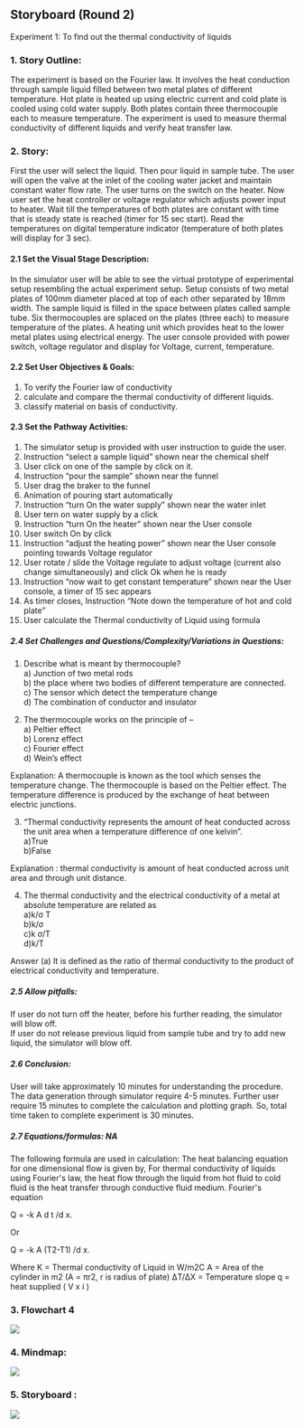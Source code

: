 ## Storyboard (Round 2)

Experiment 1: To find out the thermal conductivity of liquids

### 1. Story Outline:

The experiment is based on the Fourier law. It involves the heat conduction through sample liquid filled between two metal plates of different temperature. Hot plate is heated up using electric current and cold plate is cooled using cold water supply. Both plates contain three thermocouple each to measure temperature. The experiment is used to measure thermal conductivity of different liquids and verify heat transfer law.

### 2. Story:

First the user will select the liquid. Then pour liquid in sample tube. The user will open the valve at the inlet of the cooling water jacket and maintain constant water flow rate. The user turns on the switch on the heater. Now user set the heat controller or voltage regulator which adjusts power input to heater. Wait till the temperatures of both plates are constant with time that is steady state is reached (timer for 15 sec start). Read the temperatures on digital temperature indicator (temperature of both plates will display for 3 sec).

#### 2.1 Set the Visual Stage Description:
In the simulator user will be able to see the virtual prototype of experimental setup resembling the actual experiment setup. Setup consists of two metal plates of 100mm diameter placed at top of each other separated by 18mm width. The sample liquid is filled in the space between plates called sample tube. Six thermocouples are splaced on the plates (three each) to measure temperature of the plates. A heating unit which provides heat to the lower metal plates using electrical energy. The user console provided with power switch, voltage regulator and display for Voltage, current, temperature.
  
#### 2.2 Set User Objectives & Goals:

1. To verify the Fourier law of conductivity
2. calculate and compare the thermal conductivity of different liquids.
3. classify material on basis of conductivity.

#### 2.3 Set the Pathway Activities:

1. The simulator setup is provided with user instruction to guide the user.<br>
2. Instruction “select a sample liquid” shown near the chemical shelf<br>
3. User click on one of the sample by click on it.<br>
4. Instruction “pour the sample” shown near the funnel<br>
5. User drag the braker to the funnel<br>
6. Animation of pouring start automatically<br>
7. Instruction “turn On the water supply” shown near the water inlet<br>
8. User tern on water supply by a click<br>
9. Instruction “turn On the heater” shown near the User console<br>
10. User switch On by click<br>
11. Instruction “adjust the heating power” shown near the User console pointing towards Voltage regulator<br>
12. User rotate / slide the Voltage regulate to adjust voltage (current also change simultaneously) and click Ok when he is ready<br>
13. Instruction “now wait to get constant temperature” shown near the User console, a timer of 15 sec appears<br>
14. As timer closes, Instruction “Note down the temperature of hot and cold plate”<br>
15. User calculate the Thermal conductivity of Liquid using formula<br>

##### 2.4 Set Challenges and Questions/Complexity/Variations in Questions:

1. Describe what is meant by thermocouple?<br>
  a) Junction of two metal rods<br>
  b) the place where two bodies of different temperature are connected.<br>
  c) The sensor which detect the temperature change<br>
  d) The combination of conductor and insulator<br>

2. The thermocouple works on the principle of –<br>
  a) Peltier effect <br>
  b) Lorenz effect <br>
  c) Fourier effect <br>
  d) Wein’s effect <br>
  
Explanation: A thermocouple is known as the tool which senses the temperature change. The thermocouple is based on the Peltier effect. The temperature difference is produced by the exchange of heat between electric junctions.<br>

3. “Thermal conductivity represents the amount of heat conducted across the unit area when a temperature difference of one kelvin”.<br>
  a)True<br>
  b)False<br>
  
Explanation : thermal conductivity is amount of heat conducted across unit area and through unit distance.<br>

4. The thermal conductivity and the electrical conductivity of a metal at absolute temperature are related as<br>
  a)k/σ T<br>
  b)k/σ<br>
  c)k σ/T<br>
  d)k/T<br>

Answer (a) It is defined as the ratio of thermal conductivity to the product of electrical conductivity and temperature.<br>

##### 2.5 Allow pitfalls:
If user do not turn off the heater, before his further reading, the simulator will blow off.<br>
If user do not release previous liquid from sample tube and try to add new liquid, the simulator will blow off. 

##### 2.6 Conclusion:
User will take approximately 10 minutes for understanding the procedure. The data generation through simulator require 4-5 minutes. Further user require 15 minutes to complete the calculation and plotting graph. So, total time taken to complete experiment is 30 minutes.

##### 2.7 Equations/formulas: NA
The following formula are used in calculation:
The heat balancing equation for one dimensional flow is given by, 
For thermal conductivity of liquids using Fourier's law, the heat flow through the liquid from hot fluid to cold fluid is the heat transfer through conductive fluid medium. Fourier's equation

Q = -k A d t /d x.

Or 

Q = -k A (T2-T1) /d x.

Where 
K = Thermal conductivity of Liquid in W/m2C 
A = Area of the cylinder in m2 (A = πr2, r is radius of plate)
ΔT/ΔX = Temperature slope
q = heat supplied ( V x i )


### 3. Flowchart 4
<img src="flowchart/flowchart.png"/><br>


### 4. Mindmap:
<img src="mindmap/mindmap.png"/>

### 5. Storyboard :
<img src="images/final.png"/>
